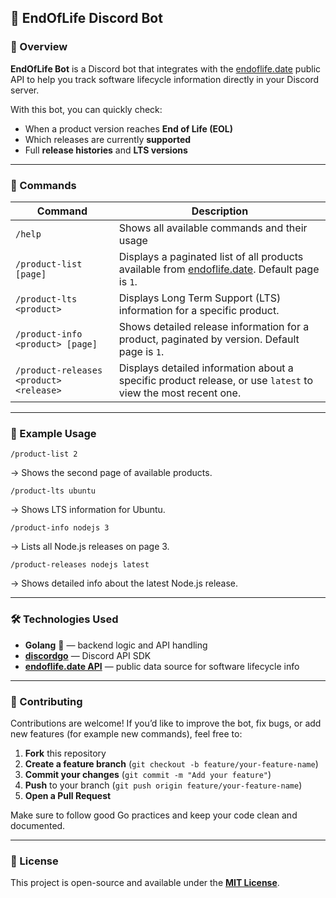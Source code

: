 ## 📘 **EndOfLife Discord Bot**

### 🧠 Overview

**EndOfLife Bot** is a Discord bot that integrates with the [endoflife.date](https://endoflife.date) public API to help you track software lifecycle information directly in your Discord server.

With this bot, you can quickly check:

* When a product version reaches **End of Life (EOL)**
* Which releases are currently **supported**
* Full **release histories** and **LTS versions**

---

### 💬 Commands

| Command                                 | Description                                                                                                             |
| --------------------------------------- | ----------------------------------------------------------------------------------------------------------------------- |
| `/help`                                 | Shows all available commands and their usage                                                                            |
| `/product-list [page]`                  | Displays a paginated list of all products available from [endoflife.date](https://endoflife.date). Default page is `1`. |
| `/product-lts <product>`                | Displays Long Term Support (LTS) information for a specific product.                                                    |
| `/product-info <product> [page]`        | Shows detailed release information for a product, paginated by version. Default page is `1`.                            |
| `/product-releases <product> <release>` | Displays detailed information about a specific product release, or use `latest` to view the most recent one.            |

---

### 🧩 Example Usage

```
/product-list 2
```

→ Shows the second page of available products.

```
/product-lts ubuntu
```

→ Shows LTS information for Ubuntu.

```
/product-info nodejs 3
```

→ Lists all Node.js releases on page 3.

```
/product-releases nodejs latest
```

→ Shows detailed info about the latest Node.js release.

---

### 🛠️ Technologies Used

* **Golang** 🦦 — backend logic and API handling
* [**discordgo**](https://github.com/bwmarrin/discordgo) — Discord API SDK
* [**endoflife.date API**](https://endoflife.date/docs/api/v1/) — public data source for software lifecycle info

---

### 🤝 Contributing

Contributions are welcome!
If you’d like to improve the bot, fix bugs, or add new features (for example new commands), feel free to:

1. **Fork** this repository
2. **Create a feature branch** (`git checkout -b feature/your-feature-name`)
3. **Commit your changes** (`git commit -m "Add your feature"`)
4. **Push** to your branch (`git push origin feature/your-feature-name`)
5. **Open a Pull Request**

Make sure to follow good Go practices and keep your code clean and documented.

---

### 🧾 License

This project is open-source and available under the [**MIT License**](LICENSE).